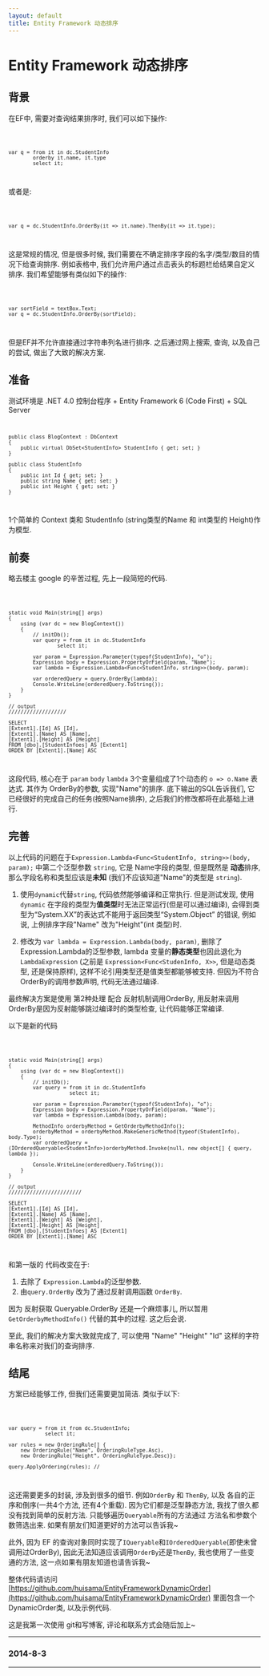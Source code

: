 ```yaml
---
layout: default
title: Entity Framework 动态排序
---
```

# Entity Framework 动态排序	

## 背景
在EF中, 需要对查询结果排序时, 我们可以如下操作:

<code>

	var q = from it in dc.StudentInfo
			orderby it.name, it.type
			select it;
</code>

或者是:

<code>

	var q = dc.StudentInfo.OrderBy(it => it.name).ThenBy(it => it.type);
</code>

这是常规的情况, 但是很多时候, 我们需要在不确定排序字段的名字/类型/数目的情况下给查询排序.
例如表格中, 我们允许用户通过点击表头的标题栏给结果自定义排序.
我们希望能够有类似如下的操作:

<code>

	var sortField = textBox.Text;
	var q = dc.StudentInfo.OrderBy(sortField);
</code>

但是EF并不允许直接通过字符串列名进行排序. 
之后通过网上搜索, 查询, 以及自己的尝试, 做出了大致的解决方案.

## 准备
测试环境是 .NET 4.0 控制台程序 + Entity Framework 6 (Code First) + SQL Server
<code>

	public class BlogContext : DbContext
    {
        public virtual DbSet<StudentInfo> StudentInfo { get; set; }
    }

	public class StudentInfo
    {
        public int Id { get; set; }
        public string Name { get; set; }
        public int Height { get; set; }
    }
</code>

1个简单的 Context 类和 StudentInfo (string类型的Name 和 int类型的 Height)作为模型.

## 前奏
略去楼主 google 的辛苦过程, 先上一段简短的代码.

<code>

	static void Main(string[] args)
	{
		using (var dc = new BlogContext())
		{
			// initDb();
			var query = from it in dc.StudentInfo
					select it;

			var param = Expression.Parameter(typeof(StudentInfo), "o");
			Expression body = Expression.PropertyOrField(param, "Name");
			var lambda = Expression.Lambda<Func<StudentInfo, string>>(body, param);

			var orderedQuery = query.OrderBy(lambda);
			Console.WriteLine(orderedQuery.ToString());
		}
	}

	// output
	///////////////////

	SELECT
    [Extent1].[Id] AS [Id],
    [Extent1].[Name] AS [Name],
    [Extent1].[Height] AS [Height]
    FROM [dbo].[StudentInfoes] AS [Extent1]
    ORDER BY [Extent1].[Name] ASC
</code>

这段代码, 核心在于 `param` `body` `lambda` 3个变量组成了1个动态的 `o => o.Name` 表达式. 其作为 OrderBy的参数, 实现"Name"的排序.
底下输出的SQL告诉我们, 它已经很好的完成自己的任务(按照Name排序), 之后我们的修改都将在此基础上进行.

## 完善

以上代码的问题在于`Expression.Lambda<Func<StudentInfo, string>>(body, param);` 中第二个泛型参数 `string`, 它是 Name字段的类型, 但是既然是 **动态**排序, 那么字段名称和类型应该是**未知** (我们不应该知道"Name"的类型是 `string`).

1. 使用`dynamic`代替`string`, 代码依然能够编译和正常执行. 但是测试发现, 使用`dynamic` 在字段的类型为**值类型**时无法正常运行(但是可以通过编译), 会得到类型为“System.XX”的表达式不能用于返回类型“System.Object” 的错误, 例如说, 上例排序字段"Name" 改为"Height"(int 类型)时.

2. 修改为 `var lambda = Expression.Lambda(body, param)`, 删除了 Expression.Lambda的泛型参数, lambda 变量的**静态类型**也因此退化为 `LambdaExpression` (之前是 `Expression<Func<StudenInfo, X>>`, 但是动态类型, 还是保持原样), 这样不论引用类型还是值类型都能够被支持. 但因为不符合 OrderBy的调用参数声明, 代码无法通过编译.

最终解决方案是使用 第2种处理 配合 反射机制调用OrderBy, 用反射来调用OrderBy是因为反射能够跳过编译时的类型检查, 让代码能够正常编译.

以下是新的代码

<code>

	static void Main(string[] args)
	{
		using (var dc = new BlogContext())
		{
			// initDb();
			var query = from it in dc.StudentInfo
						select it;

			var param = Expression.Parameter(typeof(StudentInfo), "o");
			Expression body = Expression.PropertyOrField(param, "Name");
			var lambda = Expression.Lambda(body, param);

			MethodInfo orderbyMethod = GetOrderbyMethodInfo();
			orderbyMethod = orderbyMethod.MakeGenericMethod(typeof(StudentInfo), body.Type);
			var orderedQuery = (IOrderedQueryable<StudentInfo>)orderbyMethod.Invoke(null, new object[] { query, lambda });

			Console.WriteLine(orderedQuery.ToString());
		}
	}

	// output
	////////////////////////

	SELECT
    [Extent1].[Id] AS [Id],
    [Extent1].[Name] AS [Name],
    [Extent1].[Weight] AS [Weight],
    [Extent1].[Height] AS [Height]
    FROM [dbo].[StudentInfoes] AS [Extent1]
    ORDER BY [Extent1].[Name] ASC
</code>

和第一版的 代码改变在于:

1. 去除了 `Expression.Lambda`的泛型参数. 
2. 由`query.OrderBy` 改为了通过反射调用函数 `OrderBy`.

因为 反射获取 Queryable.OrderBy 还是一个麻烦事儿, 所以暂用 `GetOrderbyMethodInfo()` 代替的其中的过程. 这之后会说.

至此, 我们的解决方案大致就完成了, 可以使用 "Name" "Height" "Id" 这样的字符串名称来对我们的查询排序.

## 结尾

方案已经能够工作, 但我们还需要更加简洁. 类似于以下:

<code>
	
	var query = from it from dc.StudentInfo;
				select it;

	var rules = new OrderingRule[] {
		new OrderingRule("Name", OrderingRuleType.Asc),
		new OrderingRule("Height", OrderingRuleType.Desc)};

	query.ApplyOrdering(rules); // 
</code>

这还需要更多的封装, 涉及到很多的细节. 例如`OrderBy` 和 `ThenBy`, 以及 各自的正序和倒序(一共4个方法, 还有4个重载). 因为它们都是泛型静态方法, 我找了很久都没有找到简单的反射方法. 只能够遍历`Queryable`所有的方法通过 方法名和参数个数筛选出来. 如果有朋友们知道更好的方法可以告诉我~

此外, 因为 EF 的查询对象同时实现了`IQueryable`和`IOrderedQueryable`(即使未曾调用过OrderBy), 因此无法知道应该调用`OrderBy`还是`ThenBy`, 我也使用了一些变通的方法, 这一点如果有朋友知道也请告诉我~

整体代码请访问 [https://github.com/huisama/EntityFrameworkDynamicOrder](https://github.com/huisama/EntityFrameworkDynamicOrder)
里面包含一个 DynamicOrder类, 以及示例代码. 

这是我第一次使用 git和写博客, 评论和联系方式会随后加上~

---
### 2014-8-3
---